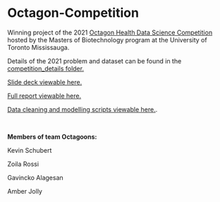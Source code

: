 # Octagon-Competition

Winning project of the 2021 [Octagon Health Data Science Competition](https://www.utm.utoronto.ca/mbiotech/octagon-health-data-science-competition) hosted by the Masters of Biotechnology program at the University of Toronto Mississauga.

Details of the 2021 problem and dataset can be found in the [competition_details folder.](https://github.com/QueekCode/Octagoons/tree/main/Competition_Details)

[Slide deck viewable here.](https://github.com/QueekCode/Octagoons/blob/main/Octagon_Presentation.pdf)

[Full report viewable here.](https://github.com/QueekCode/Octagoons/blob/main/Final_Report.pdf)

[Data cleaning and modelling scripts viewable here.](https://github.com/QueekCode/Octagoons/blob/main/Octagoons.R).

<br>

**Members of team Octagoons:**

  Kevin Schubert
  
  Zoila Rossi
  
  Gavincko Alagesan
  
  Amber Jolly
